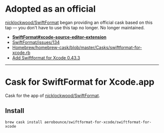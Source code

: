 # Adopted as an official
[nicklockwood/SwiftFormat](https://github.com/nicklockwood/SwiftFormat) began providing an official cask based on this tap — you don't have to use this tap no longer. No longer maintained.

- **[SwiftFormat#xcode-source-editor-extension](https://github.com/nicklockwood/SwiftFormat#xcode-source-editor-extension)**
- [SwiftFormat/issues/134](https://github.com/nicklockwood/SwiftFormat/issues/134)
- [Homebrew/homebrew-cask/blob/master/Casks/swiftformat-for-xcode.rb](https://github.com/Homebrew/homebrew-cask/blob/master/Casks/swiftformat-for-xcode.rb)
- [Add Swiftformat for Xcode 0.43.3](https://github.com/Homebrew/homebrew-cask/commit/acc3a9c963143aa88ce98d104aff6b4e2676249a)

----

# Cask for SwiftFormat for Xcode.app
Cask for the app of [nicklockwood/SwiftFormat](https://github.com/nicklockwood/SwiftFormat).

## Install
```
brew cask install aerobounce/swiftformat-for-xcode/swiftformat-for-xcode
```
